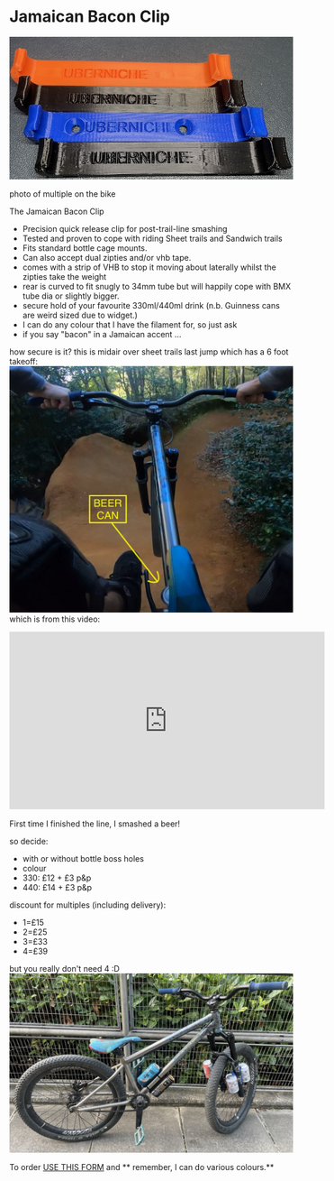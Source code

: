 # Jamaican Bacon Clip
![plugs](img/bacon.jpg)

photo of multiple on the bike
 



The Jamaican Bacon Clip
- Precision quick release clip for post-trail-line smashing
- Tested and proven to cope with riding Sheet trails and Sandwich trails
- Fits standard bottle cage mounts.
- Can also accept dual zipties and/or vhb tape.
- comes with a strip of VHB to stop it moving about laterally whilst the zipties take the weight
- rear is curved to fit snugly to 34mm tube but will happily cope with BMX tube dia or slightly bigger.
- secure hold of your favourite 330ml/440ml drink (n.b. Guinness cans are weird sized due to widget.)
- I can do any colour that I have the filament for, so just ask
- if you say "bacon" in a Jamaican accent ...

how secure is it?
this is midair over sheet trails last jump which has a 6 foot takeoff:
![sheet](img/Beer%20can%20jump.jpg)
which is from this video:
<iframe width="560" height="315" src="https://www.youtube.com/embed/Dp522QPF-HY?si=Jwde1ShAq1-ExYmz" frameborder="0" allowfullscreen></iframe>

First time I finished the line, I smashed a beer! 

so decide:
- with or without bottle boss holes
- colour
- 330: £12 + £3 p&p
- 440: £14 + £3 p&p

discount for multiples (including delivery):
- 1=£15
- 2=£25
- 3=£33
- 4=£39

but you really don't need 4 :D
![too-many](img/too-many-beers.jpeg)

To order [USE THIS FORM](https://forms.gle/5vtitZ7rHnNgAx4Y6) and ** remember, I can do various colours.**
